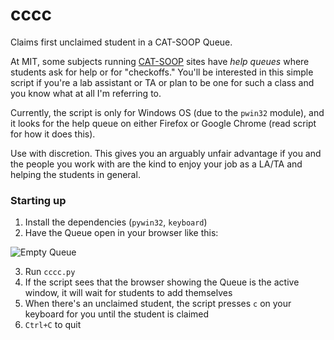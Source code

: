 # cccc

Claims first unclaimed student in a CAT-SOOP Queue.

At MIT, some subjects running [CAT-SOOP](https://catsoop.mit.edu/website) sites have *help queues* where students ask for help or for "checkoffs." You'll be interested in this simple script if you're a lab assistant or TA or plan to be one for such a class and you know what at all I'm referring to.

Currently, the script is only for Windows OS (due to the `pwin32` module), and it looks for the help queue on either Firefox or Google Chrome (read script for how it does this).

Use with discretion. This gives you an arguably unfair advantage if you and the people you work with are the kind to enjoy your job as a LA/TA and helping the students in general.

### Starting up

1. Install the dependencies (`pywin32`, `keyboard`)
2. Have the Queue open in your browser like this:

![Empty Queue](https://i.imgur.com/eM6dEvB.jpg)

3. Run `cccc.py`
4. If the script sees that the browser showing the Queue is the active window, it will wait for students to add themselves
5. When there's an unclaimed student, the script presses `c` on your keyboard for you until the student is claimed
6. `Ctrl+C` to quit
